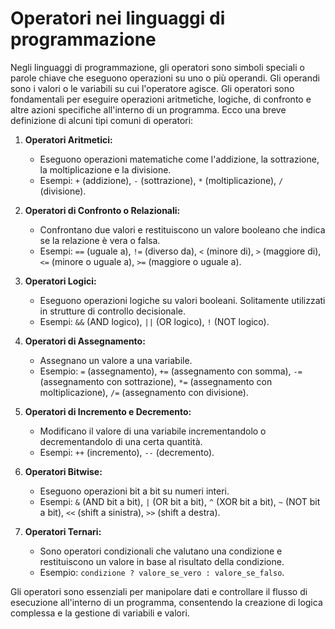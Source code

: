 # Operatori nei linguaggi di programmazione

Negli linguaggi di programmazione, gli operatori sono simboli speciali o parole chiave che eseguono operazioni su uno o più operandi. Gli operandi sono i valori o le variabili su cui l'operatore agisce. Gli operatori sono fondamentali per eseguire operazioni aritmetiche, logiche, di confronto e altre azioni specifiche all'interno di un programma. Ecco una breve definizione di alcuni tipi comuni di operatori:

1. **Operatori Aritmetici:**
   - Eseguono operazioni matematiche come l'addizione, la sottrazione, la moltiplicazione e la divisione.
   - Esempi: `+` (addizione), `-` (sottrazione), `*` (moltiplicazione), `/` (divisione).

2. **Operatori di Confronto o Relazionali:**
   - Confrontano due valori e restituiscono un valore booleano che indica se la relazione è vera o falsa.
   - Esempi: `==` (uguale a), `!=` (diverso da), `<` (minore di), `>` (maggiore di), `<=` (minore o uguale a), `>=` (maggiore o uguale a).

3. **Operatori Logici:**
   - Eseguono operazioni logiche su valori booleani. Solitamente utilizzati in strutture di controllo decisionale.
   - Esempi: `&&` (AND logico), `||` (OR logico), `!` (NOT logico).

4. **Operatori di Assegnamento:**
   - Assegnano un valore a una variabile.
   - Esempio: `=` (assegnamento), `+=` (assegnamento con somma), `-=` (assegnamento con sottrazione), `*=` (assegnamento con moltiplicazione), `/=` (assegnamento con divisione).

5. **Operatori di Incremento e Decremento:**
   - Modificano il valore di una variabile incrementandolo o decrementandolo di una certa quantità.
   - Esempi: `++` (incremento), `--` (decremento).

6. **Operatori Bitwise:**
   - Eseguono operazioni bit a bit su numeri interi.
   - Esempi: `&` (AND bit a bit), `|` (OR bit a bit), `^` (XOR bit a bit), `~` (NOT bit a bit), `<<` (shift a sinistra), `>>` (shift a destra).

7. **Operatori Ternari:**
   - Sono operatori condizionali che valutano una condizione e restituiscono un valore in base al risultato della condizione.
   - Esempio: `condizione ? valore_se_vero : valore_se_falso`.

Gli operatori sono essenziali per manipolare dati e controllare il flusso di esecuzione all'interno di un programma, consentendo la creazione di logica complessa e la gestione di variabili e valori.
